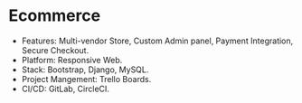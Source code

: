 # Ecommerce
- Features: Multi-vendor Store, Custom Admin panel, Payment Integration, Secure Checkout.
- Platform: Responsive Web.
- Stack: Bootstrap, Django, MySQL.
- Project Mangement: Trello Boards.
- CI/CD: GitLab, CircleCI.
